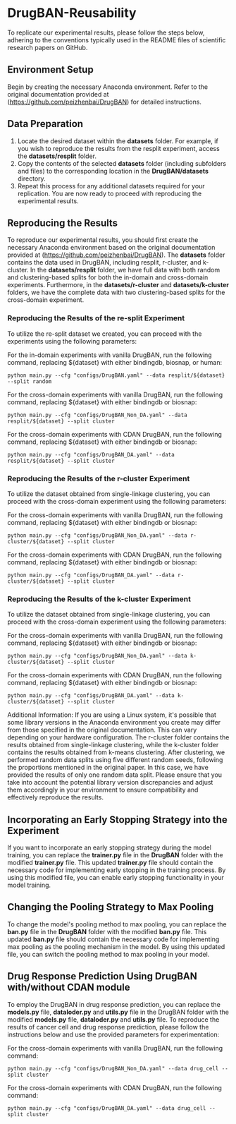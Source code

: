 # DrugBAN-Reusability


To replicate our experimental results, please follow the steps below, adhering to the conventions typically used in the README files of scientific research papers on GitHub.

## Environment Setup
Begin by creating the necessary Anaconda environment. Refer to the original documentation provided at (https://github.com/peizhenbai/DrugBAN) for detailed instructions.

## Data Preparation
1. Locate the desired dataset within the **datasets** folder. For example, if you wish to reproduce the results from the resplit experiment, access the **datasets/resplit** folder.
2. Copy the contents of the selected **datasets** folder (including subfolders and files) to the corresponding location in the **DrugBAN/datasets** directory.
3. Repeat this process for any additional datasets required for your replication.
You are now ready to proceed with reproducing the experimental results.

## Reproducing the Results
To reproduce our experimental results, you should first create the necessary Anaconda environment based on the original documentation provided at (https://github.com/peizhenbai/DrugBAN). The **datasets** folder contains the data used in DrugBAN, including resplit, r-cluster, and k-cluster. In the **datasets/resplit** folder, we have full data with both random and clustering-based splits for both the in-domain and cross-domain experiments. Furthermore, in the **datasets/r-cluster** and **datasets/k-cluster** folders, we have the complete data with two clustering-based splits for the cross-domain experiment.

### Reproducing the Results of the re-split Experiment
To utilize the re-split dataset we created, you can proceed with the experiments using the following parameters:

For the in-domain experiments with vanilla DrugBAN, run the following command, replacing ${dataset} with either bindingdb, biosnap, or human:
```
python main.py --cfg "configs/DrugBAN.yaml" --data resplit/${dataset} --split random
```

For the cross-domain experiments with vanilla DrugBAN, run the following command, replacing ${dataset} with either bindingdb or biosnap:
```
python main.py --cfg "configs/DrugBAN_Non_DA.yaml" --data resplit/${dataset} --split cluster
```

For the cross-domain experiments with CDAN DrugBAN, run the following command, replacing ${dataset} with either bindingdb or biosnap:
```
python main.py --cfg "configs/DrugBAN_DA.yaml" --data resplit/${dataset} --split cluster
```

### Reproducing the Results of the r-cluster Experiment
To utilize the dataset obtained from single-linkage clustering, you can proceed with the cross-domain experiment using the following parameters:

For the cross-domain experiments with vanilla DrugBAN, run the following command, replacing ${dataset} with either bindingdb or biosnap:
```
python main.py --cfg "configs/DrugBAN_Non_DA.yaml" --data r-cluster/${dataset} --split cluster
```

For the cross-domain experiments with CDAN DrugBAN, run the following command, replacing ${dataset} with either bindingdb or biosnap:
```
python main.py --cfg "configs/DrugBAN_DA.yaml" --data r-cluster/${dataset} --split cluster
```

### Reproducing the Results of the k-cluster Experiment
To utilize the dataset obtained from single-linkage clustering, you can proceed with the cross-domain experiment using the following parameters:

For the cross-domain experiments with vanilla DrugBAN, run the following command, replacing ${dataset} with either bindingdb or biosnap:
```
python main.py --cfg "configs/DrugBAN_Non_DA.yaml" --data k-cluster/${dataset} --split cluster
```

For the cross-domain experiments with CDAN DrugBAN, run the following command, replacing ${dataset} with either bindingdb or biosnap:
```
python main.py --cfg "configs/DrugBAN_DA.yaml" --data k-cluster/${dataset} --split cluster
```

Additional Information:
If you are using a Linux system, it's possible that some library versions in the Anaconda environment you create may differ from those specified in the original documentation. This can vary depending on your hardware configuration. The r-cluster folder contains the results obtained from single-linkage clustering, while the k-cluster folder contains the results obtained from k-means clustering. After clustering, we performed random data splits using five different random seeds, following the proportions mentioned in the original paper. In this case, we have provided the results of only one random data split. Please ensure that you take into account the potential library version discrepancies and adjust them accordingly in your environment to ensure compatibility and effectively reproduce the results.

## Incorporating an Early Stopping Strategy into the Experiment
If you want to incorporate an early stopping strategy during the model training, you can replace the **trainer.py** file in the **DrugBAN** folder with the modified **trainer.py** file. This updated **trainer.py** file should contain the necessary code for implementing early stopping in the training process. By using this modified file, you can enable early stopping functionality in your model training.

## Changing the Pooling Strategy to Max Pooling
To change the model's pooling method to max pooling, you can replace the **ban.py** file in the **DrugBAN** folder with the modified **ban.py** file. This updated **ban.py** file should contain the necessary code for implementing max pooling as the pooling mechanism in the model. By using this updated file, you can switch the pooling method to max pooling in your model.

## Drug Response Prediction Using DrugBAN with/without CDAN module
To employ the DrugBAN in drug response prediction, you can replace the **models.py** file, **dataloder.py** and **utils.py** file in the DrugBAN folder with the modified **models.py** file, **dataloder.py** and **utils.py** file.
To reproduce the results of cancer cell and drug response prediction, please follow the instructions below and use the provided parameters for experimentation:

For the cross-domain experiments with vanilla DrugBAN, run the following command:
```
python main.py --cfg "configs/DrugBAN_Non_DA.yaml" --data drug_cell --split cluster
```

For the cross-domain experiments with CDAN DrugBAN, run the following command:
```
python main.py --cfg "configs/DrugBAN_DA.yaml" --data drug_cell --split cluster
```


